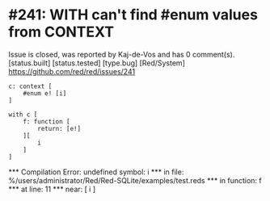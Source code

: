 
#241: WITH can't find #enum values from CONTEXT
================================================================================
Issue is closed, was reported by Kaj-de-Vos and has 0 comment(s).
[status.built] [status.tested] [type.bug] [Red/System]
<https://github.com/red/red/issues/241>

```
c: context [
    #enum e! [i]
]

with c [
    f: function [
        return: [e!]
    ][
        i
    ]
]
```

**\* Compilation Error: undefined symbol: i 
**\* in file: %/users/administrator/Red/Red-SQLite/examples/test.reds 
**\* in function: f
**\* at line: 11 
**\* near: [
    i
]




